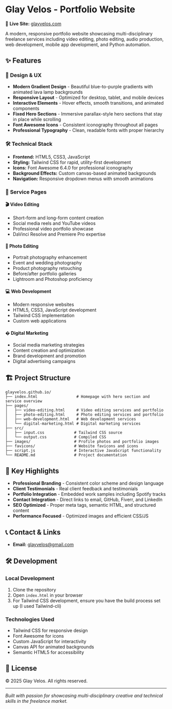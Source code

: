 # Glay Velos - Portfolio Website

🚀 **Live Site:** [glayvelos.com](https://glayvelos.com)

A modern, responsive portfolio website showcasing multi-disciplinary freelance services including video editing, photo editing, audio production, web development, mobile app development, and Python automation.

## ✨ Features

### 🎨 **Design & UX**
- **Modern Gradient Design** - Beautiful blue-to-purple gradients with animated lava lamp backgrounds
- **Responsive Layout** - Optimized for desktop, tablet, and mobile devices
- **Interactive Elements** - Hover effects, smooth transitions, and animated components
- **Fixed Hero Sections** - Immersive parallax-style hero sections that stay in place while scrolling
- **Font Awesome Icons** - Consistent iconography throughout all pages
- **Professional Typography** - Clean, readable fonts with proper hierarchy

### 🛠️ **Technical Stack**
- **Frontend:** HTML5, CSS3, JavaScript
- **Styling:** Tailwind CSS for rapid, utility-first development
- **Icons:** Font Awesome 6.4.0 for professional iconography
- **Background Effects:** Custom canvas-based animated backgrounds
- **Navigation:** Responsive dropdown menus with smooth animations

### 📱 **Service Pages**

#### 🎬 **Video Editing**
- Short-form and long-form content creation
- Social media reels and YouTube videos
- Professional video portfolio showcase
- DaVinci Resolve and Premiere Pro expertise

#### 📸 **Photo Editing**
- Portrait photography enhancement
- Event and wedding photography
- Product photography retouching
- Before/after portfolio galleries
- Lightroom and Photoshop proficiency

#### 💻 **Web Development**
- Modern responsive websites
- HTML5, CSS3, JavaScript development
- Tailwind CSS implementation
- Custom web applications

#### � **Digital Marketing**
- Social media marketing strategies
- Content creation and optimization
- Brand development and promotion
- Digital advertising campaigns

## 🏗️ **Project Structure**

```
glayvelos.github.io/
├── index.html                 # Homepage with hero section and service overview
├── pages/
│   ├── video-editing.html     # Video editing services and portfolio
│   ├── photo-editing.html     # Photo editing services and portfolio
│   ├── web-development.html   # Web development services
│   └── digital-marketing.html # Digital marketing services
├── src/
│   ├── input.css             # Tailwind CSS source
│   └── output.css            # Compiled CSS
├── images/                   # Profile photos and portfolio images
├── favicons/                 # Website favicons and icons
├── script.js                 # Interactive JavaScript functionality
└── README.md                 # Project documentation
```

## 🚀 **Key Highlights**

- **Professional Branding** - Consistent color scheme and design language
- **Client Testimonials** - Real client feedback and testimonials
- **Portfolio Integration** - Embedded work samples including Spotify tracks
- **Contact Integration** - Direct links to email, GitHub, Fiverr, and LinkedIn
- **SEO Optimized** - Proper meta tags, semantic HTML, and structured content
- **Performance Focused** - Optimized images and efficient CSS/JS

## 📞 **Contact & Links**

- **Email:** glayvelos@gmail.com

## 🛠️ **Development**

### **Local Development**
1. Clone the repository
2. Open `index.html` in your browser
3. For Tailwind CSS development, ensure you have the build process set up (I used Tailwind-cli)

### **Technologies Used**
- Tailwind CSS for responsive design
- Font Awesome for icons
- Custom JavaScript for interactivity
- Canvas API for animated backgrounds
- Semantic HTML5 for accessibility

## 📄 **License**

© 2025 Glay Velos. All rights reserved.

---

*Built with passion for showcasing multi-disciplinary creative and technical skills in the freelance market.*